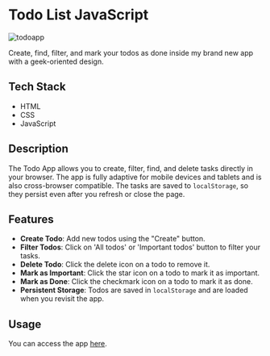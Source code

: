 # Todo List JavaScript

![todoapp](https://github.com/timaantonuk/todoapp-js/assets/111820939/df7089f5-9754-442b-801a-d769857b2283)

Create, find, filter, and mark your todos as done inside my brand new app with a geek-oriented design.

## Tech Stack
- HTML
- CSS
- JavaScript

## Description
The Todo App allows you to create, filter, find, and delete tasks directly in your browser. The app is fully adaptive for mobile devices and tablets and is also cross-browser compatible. The tasks are saved to `localStorage`, so they persist even after you refresh or close the page.

## Features
- **Create Todo**: Add new todos using the "Create" button.
- **Filter Todos**: Click on 'All todos' or 'Important todos' button to filter your tasks.
- **Delete Todo**: Click the delete icon on a todo to remove it.
- **Mark as Important**: Click the star icon on a todo to mark it as important.
- **Mark as Done**: Click the checkmark icon on a todo to mark it as done.
- **Persistent Storage**: Todos are saved in `localStorage` and are loaded when you revisit the app.

## Usage
You can access the app [here](https://storied-valkyrie-032c2b.netlify.app/).

